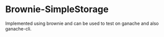 # Brownie-SimpleStorage

Implemented using brownie and can be used to test on ganache and also ganache-cli.
